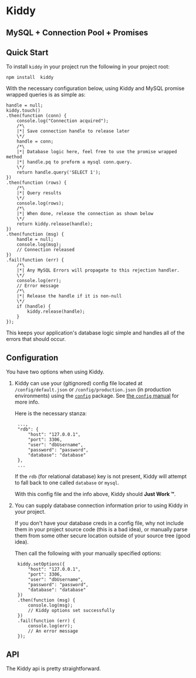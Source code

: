 # Kiddy
## MySQL + Connection Pool + Promises
## Quick Start
To install `kiddy` in your project run the following in your project root:

	npm install  kiddy

With the necessary configuration below, using Kiddy and MySQL promise wrapped queries is as simple as:

	handle = null;
	kiddy.touch()
	.then(function (conn) {
		console.log("Connection acquired");
		/*\
		|*| Save connection handle to release later
		\*/
		handle = conn;
		/*\
		|*| Database logic here, feel free to use the promise wrapped method
		|*| handle.pq to preform a mysql conn.query.
		\*/
		return handle.query('SELECT 1');
	})
	.then(function (rows) {
		/*\
		|*| Query results
		\*/
		console.log(rows);
		/*\
		|*| When done, release the connection as shown below
		\*/
		return kiddy.release(handle);
	})
	.then(function (msg) {
		handle = null;
		console.log(msg);
		// Connection released
	})
	.fail(function (err) {
		/*\
		|*| Any MySQL Errors will propagate to this rejection handler.
		\*/
		console.log(err);
		// Error message
		/*\
		|*| Release the handle if it is non-null
		\*/
		if (handle) {
			kiddy.release(handle);
		}
	});

This keeps your application's database logic simple and handles all of the errors that should occur.

## Configuration
You have two options when using Kiddy.

1. Kiddy can use your (gitignored) config file located at `/config/default.json` or `/config/production.json` (in production environments) using the [`config`](https://www.npmjs.com/package/config) package. See [the `config` manual](https://www.npmjs.com/package/config) for more info.

	Here is the necessary stanza:

		...,
		"rdb": {
			"host": "127.0.0.1",
			"port": 3306,
			"user": "dbUsername",
			"password": "password",
			"database": "database"
		},
		...

	If the `rdb` (for relational database) key is not present, Kiddy will attempt to fall back to one called `database` or `mysql`.

	With this config file and the info above, Kiddy should __Just Work ™__.

2. You can supply database connection information prior to using Kiddy in your project.

	If you don't have your database creds in a config file, why not include them in your project source code (this is a bad idea), or manually parse them from some other secure location outside of your source tree (good idea).

	Then call the following with your manually specified options:

		kiddy.setOptions({
			"host": "127.0.0.1",
			"port": 3306,
			"user": "dbUsername",
			"password": "password",
			"database": "database"
		})
		.then(function (msg) {
			console.log(msg);
			// Kiddy options set successfully
		})
		.fail(function (err) {
			console.log(err);
			// An error message
		});

## API
The Kiddy api is pretty straightforward.

